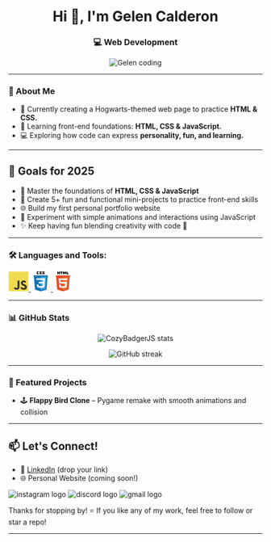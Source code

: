 <h1 align="center">Hi 👋, I'm Gelen Calderon</h1>
<h3 align="center">💻 Web Development</h3>

<div align="center">
  <img src="https://thumbs.dreamstime.com/b/illustration-lonely-solitude-girl-studying-coding-laptop-window-night-city-view-young-woman-learning-337873021.jpg" alt="Gelen coding" width="400"/>
</div>

---

### 🧠 About Me

- 🏰 Currently creating a Hogwarts-themed web page to practice **HTML & CSS.**
- 🌱 Learning front-end foundations: **HTML, CSS & JavaScript.**
- 💻 Exploring how code can express **personality, fun, and learning.**

---

## 🎯 Goals for 2025

- 🌱 Master the foundations of **HTML, CSS & JavaScript**
- 🎨 Create 5+ fun and functional mini-projects to practice front-end skills
- 🌐 Build my first personal portfolio website
- 🧪 Experiment with simple animations and interactions using JavaScript
- ✨ Keep having fun blending creativity with code 💛

---

### 🛠️ Languages and Tools:

<p align="left"> <a href="https://developer.mozilla.org/en-US/docs/Web/JavaScript" target="_blank" rel="noreferrer"> <img src="https://raw.githubusercontent.com/devicons/devicon/master/icons/javascript/javascript-original.svg" alt="javascript" width="40" height="40"/> <a href="https://www.w3schools.com/css/" target="_blank" rel="noreferrer"> <img src="https://raw.githubusercontent.com/devicons/devicon/master/icons/css3/css3-original-wordmark.svg" alt="css3" width="40" height="40"/> </a> <a href="https://www.w3.org/html/" target="_blank" rel="noreferrer"> <img src="https://raw.githubusercontent.com/devicons/devicon/master/icons/html5/html5-original-wordmark.svg" alt="html5" width="40" height="40"/> </a>  </a> </p>

---

### 📊 GitHub Stats

<p align="center">
  <img src="https://github-readme-stats.vercel.app/api?username=CozyBadgerJS&show_icons=true&theme=tokyonight" alt="CozyBadgerJS stats" />
</p>

<p align="center">
  <img src="https://github-readme-streak-stats.herokuapp.com/?user=CozyBadgerJS&theme=tokyonight" alt="GitHub streak" />
</p>

---

### 🌟 Featured Projects

- 🕹️ **Flappy Bird Clone** – Pygame remake with smooth animations and collision  

---

## 📫 Let's Connect!

- 💼 [LinkedIn](https://linkedin.com/in/) (drop your link)
- 🌐 Personal Website (coming soon!)



<div align="left">

  <img src="https://img.shields.io/static/v1?message=Instagram&logo=instagram&label=&color=E4405F&logoColor=white&labelColor=&style=for-the-badge" height="35" alt="instagram logo"  />
  <img src="https://img.shields.io/static/v1?message=Discord&logo=discord&label=&color=7289DA&logoColor=white&labelColor=&style=for-the-badge" height="35" alt="discord logo"  />
  <img src="https://img.shields.io/static/v1?message=Gmail&logo=gmail&label=&color=D14836&logoColor=white&labelColor=&style=for-the-badge" height="35" alt="gmail logo"  />
 
</div>

Thanks for stopping by! ⭐ If you like any of my work, feel free to follow or star a repo!

---

